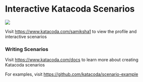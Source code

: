 # Interactive Katacoda Scenarios

[![](http://shields.katacoda.com/katacoda/samiksha1/count.svg)](https://www.katacoda.com/samiksha1 "Get your profile on Katacoda.com")

Visit https://www.katacoda.com/samiksha1 to view the profile and interactive scenarios

### Writing Scenarios
Visit https://www.katacoda.com/docs to learn more about creating Katacoda scenarios

For examples, visit https://github.com/katacoda/scenario-example
